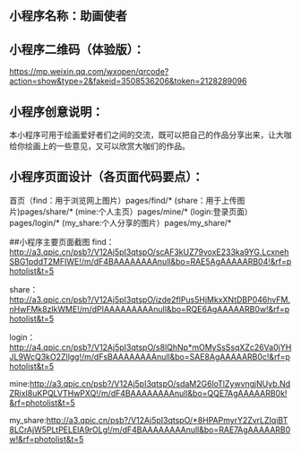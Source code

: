 ## 小程序名称：助画使者

## 小程序二维码（体验版）：
https://mp.weixin.qq.com/wxopen/qrcode?action=show&type=2&fakeid=3508536206&token=2128289096

## 小程序创意说明：
本小程序可用于绘画爱好者们之间的交流，既可以把自己的作品分享出来，让大咖给你绘画上的一些意见，又可以欣赏大咖们的作品。

## 小程序页面设计（各页面代码要点）：
首页（find：用于浏览网上图片）pages/find/*
(share：用于上传图片)pages/share/*
(mine:个人主页）pages/mine/*
(login:登录页面）pages/login/*
(my_share:个人分享的图片）pages/my_share/*


##小程序主要页面截图
find：http://a3.qpic.cn/psb?/V12Aj5pI3qtspO/scAF3kUZ79voxE233ka9YG.LcxnehSBG1pddT2MFIWE!/m/dF4BAAAAAAAAnull&bo=RAE5AgAAAAARB04!&rf=photolist&t=5

share：http://a3.qpic.cn/psb?/V12Aj5pI3qtspO/izde2flPus5HjMkxXNtDBP046hvFM.nHwFMk8zlkWME!/m/dPIAAAAAAAAAnull&bo=RQE6AgAAAAARB0w!&rf=photolist&t=5

login：http://a4.qpic.cn/psb?/V12Aj5pI3qtspO/s8lQhNp*mOMySsSsqXZc26Va0jYHJL9WcQ3kO2Zllgg!/m/dFsBAAAAAAAAnull&bo=SAE8AgAAAAARB0c!&rf=photolist&t=5

mine:http://a3.qpic.cn/psb?/V12Aj5pI3qtspO/sdaM2G6loTlZywvngjNUyb.NdZRixI8uKPQLVTHwPXQ!/m/dF4BAAAAAAAAnull&bo=QQE7AgAAAAARB0k!&rf=photolist&t=5

my_share:http://a3.qpic.cn/psb?/V12Aj5pI3qtspO/*8HPAPmyrY2ZvrLZIqiBT8LCrAjW5PLtPELElA9rOLg!/m/dF4BAAAAAAAAnull&bo=RAE7AgAAAAARB0w!&rf=photolist&t=5
 
